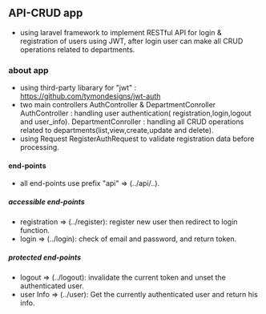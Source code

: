## API-CRUD app
- using laravel framework to implement RESTful API for login & registration of users using JWT,
  after login user can make all CRUD operations related to departments.

### about app
- using third-party libarary for "jwt" : https://github.com/tymondesigns/jwt-auth
- two main controllers AuthController & DepartmentConroller 
   AuthController : handling user authentication( registration,login,logout and user_info).
   DepartmentConroller : handling all CRUD operations related to departments(list,view,create,update and delete).
- using Request RegisterAuthRequest to validate registration data before processing.

#### end-points
- all end-points use prefix "api" => (../api/..).

##### accessible end-points
- registration =>  (../register): register new user then redirect to login function.
- login        => (../login): check of email and password, and return token.

##### protected end-points
- logout => (../logout): invalidate the current token and unset the authenticated user.
- user Info => (../user): Get the currently authenticated user and return his info.
